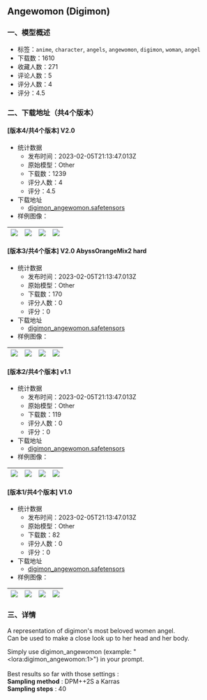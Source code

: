 ## Angewomon (Digimon)
### 一、模型概述

- 标签：`anime`, `character`, `angels`, `angewomon`, `digimon`, `woman`, `angel`
- 下载数：1610
- 收藏人数：271
- 评论人数：5
- 评分人数：4
- 评分：4.5

### 二、下载地址（共4个版本）

#### [版本4/共4个版本] V2.0

- 统计数据
  - 发布时间：2023-02-05T21:13:47.013Z
  - 原始模型：Other
  - 下载数：1239
  - 评分人数：4
  - 评分：4.5
- 下载地址
  - [digimon_angewomon.safetensors](https://civitai.com/api/download/models/7426)
- 样例图像：

| <img src="https://image.civitai.com/xG1nkqKTMzGDvpLrqFT7WA/80bcd958-4c3f-4666-54ee-b1a122476f00/width=450/69412.jpeg" /> | <img src="https://image.civitai.com/xG1nkqKTMzGDvpLrqFT7WA/d2ca8c1a-18d8-4bf7-0aaf-affca088a000/width=450/69411.jpeg" /> | <img src="https://image.civitai.com/xG1nkqKTMzGDvpLrqFT7WA/d34f70a0-9303-42af-4253-0527df421200/width=450/69410.jpeg" /> | <img src="https://image.civitai.com/xG1nkqKTMzGDvpLrqFT7WA/1ec1bd96-fedb-4abc-682b-044cfa299e00/width=450/69415.jpeg" /> |
| ---- | ---- | ---- | ---- |

#### [版本3/共4个版本] V2.0 AbyssOrangeMix2 hard

- 统计数据
  - 发布时间：2023-02-05T21:13:47.013Z
  - 原始模型：Other
  - 下载数：170
  - 评分人数：0
  - 评分：0
- 下载地址
  - [digimon_angewomon.safetensors](https://civitai.com/api/download/models/7904)
- 样例图像：

| <img src="https://image.civitai.com/xG1nkqKTMzGDvpLrqFT7WA/278d9773-d16c-46f8-6ac8-3ca870872c00/width=450/74377.jpeg" /> | <img src="https://image.civitai.com/xG1nkqKTMzGDvpLrqFT7WA/7c13dd33-8df8-49a2-85d7-14fe9909c700/width=450/74376.jpeg" /> | <img src="https://image.civitai.com/xG1nkqKTMzGDvpLrqFT7WA/446d73ea-c926-4229-3a30-a189e45e0400/width=450/74375.jpeg" /> | <img src="https://image.civitai.com/xG1nkqKTMzGDvpLrqFT7WA/a8914fcb-324d-4c53-f6b7-d88efb663800/width=450/74374.jpeg" /> |
| ---- | ---- | ---- | ---- |

#### [版本2/共4个版本] v1.1

- 统计数据
  - 发布时间：2023-02-05T21:13:47.013Z
  - 原始模型：Other
  - 下载数：119
  - 评分人数：0
  - 评分：0
- 下载地址
  - [digimon_angewomon.safetensors](https://civitai.com/api/download/models/7332)
- 样例图像：

| <img src="https://image.civitai.com/xG1nkqKTMzGDvpLrqFT7WA/c083b6ac-274a-41a6-ea8f-8ceb24b99c00/width=450/68041.jpeg" /> | <img src="https://image.civitai.com/xG1nkqKTMzGDvpLrqFT7WA/c2e0d1b2-3a8e-4190-9806-3a33b346aa00/width=450/68040.jpeg" /> | <img src="https://image.civitai.com/xG1nkqKTMzGDvpLrqFT7WA/a61aa82d-b4af-4b27-57c7-01d3937ddf00/width=450/68039.jpeg" /> | <img src="https://image.civitai.com/xG1nkqKTMzGDvpLrqFT7WA/a949e5c4-34e9-4a80-fedf-b0e331b99b00/width=450/68038.jpeg" /> |
| ---- | ---- | ---- | ---- |

#### [版本1/共4个版本] V1.0

- 统计数据
  - 发布时间：2023-02-05T21:13:47.013Z
  - 原始模型：Other
  - 下载数：82
  - 评分人数：0
  - 评分：0
- 下载地址
  - [digimon_angewomon.safetensors](https://civitai.com/api/download/models/7324)
- 样例图像：

| <img src="https://image.civitai.com/xG1nkqKTMzGDvpLrqFT7WA/0d130521-700e-47f6-e10f-6cfec5212600/width=450/67881.jpeg" /> | <img src="https://image.civitai.com/xG1nkqKTMzGDvpLrqFT7WA/40a1c287-f591-4ad1-7a84-07247783ca00/width=450/67885.jpeg" /> | <img src="https://image.civitai.com/xG1nkqKTMzGDvpLrqFT7WA/30ad69c7-0ccd-4063-0b71-d7d6bee0f000/width=450/67884.jpeg" /> | <img src="https://image.civitai.com/xG1nkqKTMzGDvpLrqFT7WA/8ec043a9-2de5-40f4-73da-20bf970d4d00/width=450/67883.jpeg" /> |
| ---- | ---- | ---- | ---- |


### 三、详情
<p>A representation of digimon's most beloved women angel.<br />Can be used to make a close look up to her head and her body.<br /></p><p>Simply use digimon_angewomon (example: "&lt;lora:digimon_angewomon:1&gt;") in your prompt.<br /><br />Best results so far with those settings : <br /><strong>Sampling method</strong> : DPM++2S a Karras <br /><strong>Sampling steps</strong> : 40</p>